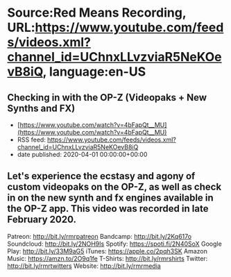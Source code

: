 # Source:Red Means Recording, URL:https://www.youtube.com/feeds/videos.xml?channel_id=UChnxLLvzviaR5NeKOevB8iQ, language:en-US

## Checking in with the OP-Z (Videopaks + New Synths and FX)
 - [https://www.youtube.com/watch?v=4bFapQt__MU](https://www.youtube.com/watch?v=4bFapQt__MU)
 - RSS feed: https://www.youtube.com/feeds/videos.xml?channel_id=UChnxLLvzviaR5NeKOevB8iQ
 - date published: 2020-04-01 00:00:00+00:00

Let's experience the ecstasy and agony of custom videopaks on the OP-Z, as well as check in on the new synth and fx engines available in the OP-Z app. This video was recorded in late February 2020.
------------------------------------
Patreon: http://bit.ly/rmrpatreon
Bandcamp: http://bit.ly/2Kq617o
Soundcloud: http://bit.ly/2NOH9Is
Spotify: https://spoti.fi/2N40SoX
Google Play: http://bit.ly/33M9aG5
iTunes: https://apple.co/2pqh3SK
Amazon Music: https://amzn.to/2O9q1fe
T-Shirts: http://bit.ly/rmrshirts
Twitter: http://bit.ly/rmrtwitters
Website: http://bit.ly/rmrmedia

